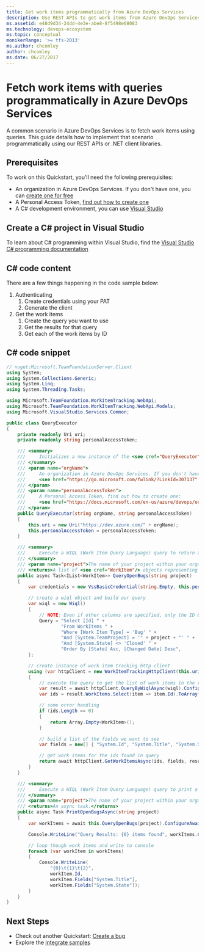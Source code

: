 ```yaml
---
title: Get work items programmatically from Azure DevOps Services
description: Use REST APIs to get work items from Azure DevOps Services with queries in your own custom apps.
ms.assetid: e48d9d34-24dd-4e3e-abe8-8f5498e08083
ms.technology: devops-ecosystem
ms.topic: conceptual
monikerRange: '>= tfs-2013'
ms.author: chcomley
author: chcomley
ms.date: 06/27/2017
---
```


# Fetch work items with queries programmatically in Azure DevOps Services

A common scenario in Azure DevOps Services is to fetch work items using queries. This guide details how to implement that scenario programmatically using our REST APIs or .NET client libraries.

## Prerequisites

To work on this Quickstart, you'll need the following prerequisites:

- An organization in Azure DevOps Services. If you don't have one, you can [create one for free](https://go.microsoft.com/fwlink/?LinkId=307137)
- A Personal Access Token, [find out how to create one](../../organizations/accounts/use-personal-access-tokens-to-authenticate.md)
- A C# development environment, you can use [Visual Studio](https://visualstudio.microsoft.com/vs/)

## Create a C# project in Visual Studio

To learn about C# programming within Visual Studio, find the [Visual Studio C# programming documentation](/dotnet/csharp/programming-guide/inside-a-program/)

## C# code content

There are a few things happening in the code sample below:

1.  Authenticating
    1.  Create credentials using your PAT
    2.  Generate the client
2.  Get the work items
    1.  Create the query you want to use
    2.  Get the results for that query
    3.  Get each of the work items by ID

## C# code snippet

```cs
// nuget:Microsoft.TeamFoundationServer.Client
using System;
using System.Collections.Generic;
using System.Linq;
using System.Threading.Tasks;

using Microsoft.TeamFoundation.WorkItemTracking.WebApi;
using Microsoft.TeamFoundation.WorkItemTracking.WebApi.Models;
using Microsoft.VisualStudio.Services.Common;

public class QueryExecutor
{
    private readonly Uri uri;
    private readonly string personalAccessToken;

    /// <summary>
    ///     Initializes a new instance of the <see cref="QueryExecutor" /> class.
    /// </summary>
    /// <param name="orgName">
    ///     An organization in Azure DevOps Services. If you don't have one, you can create one for free:
    ///     <see href="https://go.microsoft.com/fwlink/?LinkId=307137" />.
    /// </param>
    /// <param name="personalAccessToken">
    ///     A Personal Access Token, find out how to create one:
    ///     <see href="https://docs.microsoft.com/en-us/azure/devops/organizations/accounts/use-personal-access-tokens-to-authenticate?view=azure-devops" />.
    /// </param>
    public QueryExecutor(string orgName, string personalAccessToken)
    {
        this.uri = new Uri("https://dev.azure.com/" + orgName);
        this.personalAccessToken = personalAccessToken;
    }

    /// <summary>
    ///     Execute a WIQL (Work Item Query Language) query to return a list of open bugs.
    /// </summary>
    /// <param name="project">The name of your project within your organization.</param>
    /// <returns>A list of <see cref="WorkItem"/> objects representing all the open bugs.</returns>
    public async Task<IList<WorkItem>> QueryOpenBugs(string project)
    {
        var credentials = new VssBasicCredential(string.Empty, this.personalAccessToken);

        // create a wiql object and build our query
        var wiql = new Wiql()
        {
            // NOTE: Even if other columns are specified, only the ID & URL will be available in the WorkItemReference
            Query = "Select [Id] " +
                    "From WorkItems " +
                    "Where [Work Item Type] = 'Bug' " +
                    "And [System.TeamProject] = '" + project + "' " +
                    "And [System.State] <> 'Closed' " +
                    "Order By [State] Asc, [Changed Date] Desc",
        };

        // create instance of work item tracking http client
        using (var httpClient = new WorkItemTrackingHttpClient(this.uri, credentials))
        {
            // execute the query to get the list of work items in the results
            var result = await httpClient.QueryByWiqlAsync(wiql).ConfigureAwait(false);
            var ids = result.WorkItems.Select(item => item.Id).ToArray();

            // some error handling
            if (ids.Length == 0)
            {
                return Array.Empty<WorkItem>();
            }

            // build a list of the fields we want to see
            var fields = new[] { "System.Id", "System.Title", "System.State" };

            // get work items for the ids found in query
            return await httpClient.GetWorkItemsAsync(ids, fields, result.AsOf).ConfigureAwait(false);
        }
    }

    /// <summary>
    ///     Execute a WIQL (Work Item Query Language) query to print a list of open bugs.
    /// </summary>
    /// <param name="project">The name of your project within your organization.</param>
    /// <returns>An async task.</returns>
    public async Task PrintOpenBugsAsync(string project)
    {
        var workItems = await this.QueryOpenBugs(project).ConfigureAwait(false);

        Console.WriteLine("Query Results: {0} items found", workItems.Count);

        // loop though work items and write to console
        foreach (var workItem in workItems)
        {
            Console.WriteLine(
                "{0}\t{1}\t{2}",
                workItem.Id,
                workItem.Fields["System.Title"],
                workItem.Fields["System.State"]);
        }
    }
}
```

## Next Steps

- Check out another Quickstart: [Create a bug](./create-bug-quickstart.md)
- Explore the [integrate samples](../get-started/client-libraries/samples.md)

